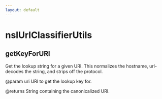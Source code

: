 ```yaml
---
layout: default
---
```


# nsIUrlClassifierUtils #

## getKeyForURI ##

Get the lookup string for a given URI.  This normalizes the hostname,
url-decodes the string, and strips off the protocol.

@param uri URI to get the lookup key for.

@returns String containing the canonicalized URI.


